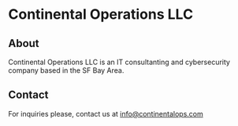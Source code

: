 # Continental Operations LLC

## About
Continental Operations LLC is an IT consultanting and cybersecurity company based in the SF Bay Area.


## Contact
For inquiries please, contact us at info@continentalops.com

